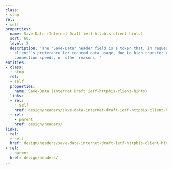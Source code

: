 ```yaml
---
class:
- stop
rel:
- self
properties:
  name: Save-Data (Internet Draft ietf-httpbis-client-hints)
  sort: 605
  level: 2
  description: 'The "Save-Data" header field is a token that, in requests, indicates
    client''s preference for reduced data usage, due to high transfer costs, slow
    connection speeds, or other reasons. '
entities:
- class:
  - stop
  rel:
  - self
  properties:
    name: Save-Data (Internet Draft ietf-httpbis-client-hints)
  links:
  - rel:
    - self
    href: design/headers/save-data-internet-draft-ietf-httpbis-client-hints.md
  - rel:
    - parent
    href: design/headers/
links:
- rel:
  - self
  href: design/headers/save-data-internet-draft-ietf-httpbis-client-hints.md
- rel:
  - parent
  href: design/headers/
...
```

